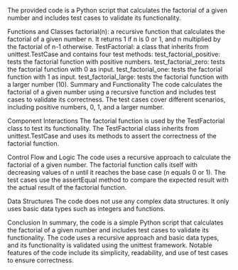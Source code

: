 The provided code is a Python script that calculates the factorial of a given number and includes test cases to validate its functionality.

Functions and Classes
factorial(n): a recursive function that calculates the factorial of a given number n. It returns 1 if n is 0 or 1, and n multiplied by the factorial of n-1 otherwise.
TestFactorial: a class that inherits from unittest.TestCase and contains four test methods:
test_factorial_positive: tests the factorial function with positive numbers.
test_factorial_zero: tests the factorial function with 0 as input.
test_factorial_one: tests the factorial function with 1 as input.
test_factorial_large: tests the factorial function with a larger number (10).
Summary and Functionality
The code calculates the factorial of a given number using a recursive function and includes test cases to validate its correctness. The test cases cover different scenarios, including positive numbers, 0, 1, and a larger number.

Component Interactions
The factorial function is used by the TestFactorial class to test its functionality. The TestFactorial class inherits from unittest.TestCase and uses its methods to assert the correctness of the factorial function.

Control Flow and Logic
The code uses a recursive approach to calculate the factorial of a given number. The factorial function calls itself with decreasing values of n until it reaches the base case (n equals 0 or 1). The test cases use the assertEqual method to compare the expected result with the actual result of the factorial function.

Data Structures
The code does not use any complex data structures. It only uses basic data types such as integers and functions.

Conclusion
In summary, the code is a simple Python script that calculates the factorial of a given number and includes test cases to validate its functionality. The code uses a recursive approach and basic data types, and its functionality is validated using the unittest framework. Notable features of the code include its simplicity, readability, and use of test cases to ensure correctness.
